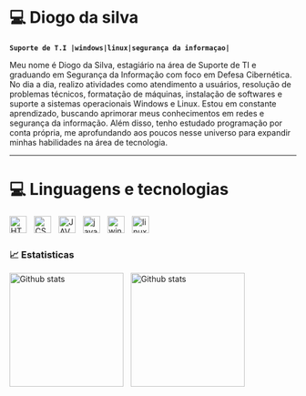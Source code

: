 # 💻 Diogo da silva

**`Suporte de T.I |windows|linux|segurança da informaçao|`**

Meu nome é Diogo da Silva, estagiário na área de Suporte de TI e graduando em Segurança da Informação com foco em Defesa Cibernética. No dia a dia, realizo atividades como atendimento a usuários, resolução de problemas técnicos, formatação de máquinas, instalação de softwares e suporte a sistemas operacionais Windows e Linux. Estou em constante aprendizado, buscando aprimorar meus conhecimentos em redes e segurança da informação. Além disso, tenho estudado programação por conta própria, me aprofundando aos poucos nesse universo para expandir minhas habilidades na área de tecnologia.



---

# 💻 Linguagens e tecnologias


<img 
    align="left"
    alt="HTML"
    title="HTML"
    width="30px"
    style="padding-right: 10px;"
    src="https://cdn.jsdelivr.net/gh/devicons/devicon@latest/icons/html5/html5-original.svg" 
/>


<img 
    align="left"
    alt="CSS"
    title="CSS"
    width="30px"
    style="padding-right: 10px;"
    src="https://cdn.jsdelivr.net/gh/devicons/devicon@latest/icons/css3/css3-original.svg" 
/>


<img
    align="left"
    alt="JAVA"
    title="JAVA"
    width="30px"
    style="padding-right: 10px;"
    src="https://cdn.jsdelivr.net/gh/devicons/devicon@latest/icons/java/java-original.svg"
/>


<img
    align="left"
    alt="javascript"
    title="javascript"
    width="30px"
    style="padding-right: 10px;"
    src="https://cdn.jsdelivr.net/gh/devicons/devicon@latest/icons/javascript/javascript-original.svg" 
/>

    
<img 
    align="left"
    alt="windows"
    title="windows"
    width="30px"
    style="padding-right: 10px;"
    src="https://cdn.jsdelivr.net/gh/devicons/devicon@latest/icons/windows11/windows11-original.svg" 
/>


<img
    align="left"
    alt="linux"
    title="linux"
    width="30px"
    style="padding-right: 10px;"
    src="https://cdn.jsdelivr.net/gh/devicons/devicon@latest/icons/linux/linux-original.svg" 
/>
          
          
<br/>
<br/>

### 📈 Estatisticas
<p>
    <img
        align="left"
        alt="Github stats"
        height="200"
        style="padding-right: 10px;"
        src="https://github-readme-stats.vercel.app/api?username=diogoosilvaa&show_icons=true&=theme=tokyonight&includ_all_commits=true&locale=pt-br" 
    />
    <img
        align="left"
        alt="Github stats"
        height="200"
        style="padding-right: 10px;"
        src="https://github-readme-stats.vercel.app/api/top-langs/?username=diogoosilvaa&theme=tokyonight&layout=compact&custom_title=Tecnologias" 
    />  
</p>

